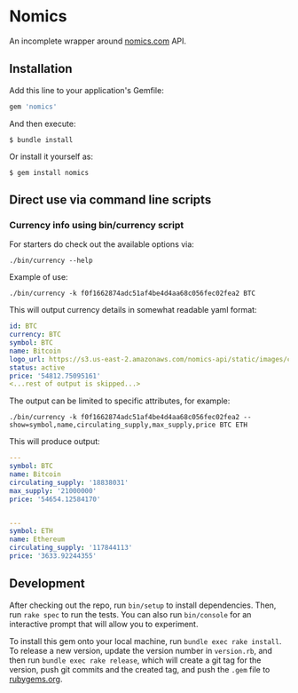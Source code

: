 # Nomics

An incomplete wrapper around [nomics.com](https://nomics.com/docs/) API.

## Installation

Add this line to your application's Gemfile:

```ruby
gem 'nomics'
```

And then execute:

    $ bundle install

Or install it yourself as:

    $ gem install nomics

## Direct use via command line scripts

### Currency info using bin/currency script

For starters do check out the available options via:

```
./bin/currency --help
```

Example of use:

```
./bin/currency -k f0f1662874adc51af4be4d4aa68c056fec02fea2 BTC
```

This will output currency details in somewhat readable yaml format:

```yaml
id: BTC
currency: BTC
symbol: BTC
name: Bitcoin
logo_url: https://s3.us-east-2.amazonaws.com/nomics-api/static/images/currencies/btc.svg
status: active
price: '54812.75095161'
<...rest of output is skipped...>
```

The output can be limited to specific attributes, for example:

```
./bin/currency -k f0f1662874adc51af4be4d4aa68c056fec02fea2 --show=symbol,name,circulating_supply,max_supply,price BTC ETH
```

This will produce output:

```yaml
---
symbol: BTC
name: Bitcoin
circulating_supply: '18838031'
max_supply: '21000000'
price: '54654.12584170'


---
symbol: ETH
name: Ethereum
circulating_supply: '117844113'
price: '3633.92244355'
```

## Development

After checking out the repo, run `bin/setup` to install dependencies. Then,
run `rake spec` to run the tests. You can also run `bin/console` for an
interactive prompt that will allow you to experiment.

To install this gem onto your local machine, run `bundle exec rake install`.
To release a new version, update the version number in `version.rb`, and then
run `bundle exec rake release`, which will create a git tag for the version,
push git commits and the created tag, and push the `.gem`
file to [rubygems.org](https://rubygems.org).
